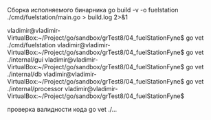 Сборка исполняемого бинарника
go build -v -o fuelstation ./cmd/fuelstation/main.go > build.log 2>&1

vladimir@vladimir-VirtualBox:~/Project/go/sandbox/grTest8/04_fuelStationFyne$ go vet ./cmd/fuelstation
vladimir@vladimir-VirtualBox:~/Project/go/sandbox/grTest8/04_fuelStationFyne$ go vet ./internal/gui
vladimir@vladimir-VirtualBox:~/Project/go/sandbox/grTest8/04_fuelStationFyne$ go vet ./internal/db
vladimir@vladimir-VirtualBox:~/Project/go/sandbox/grTest8/04_fuelStationFyne$ go vet ./internal/processor
vladimir@vladimir-VirtualBox:~/Project/go/sandbox/grTest8/04_fuelStationFyne$ 

проверка валидности кода
go vet ./...
